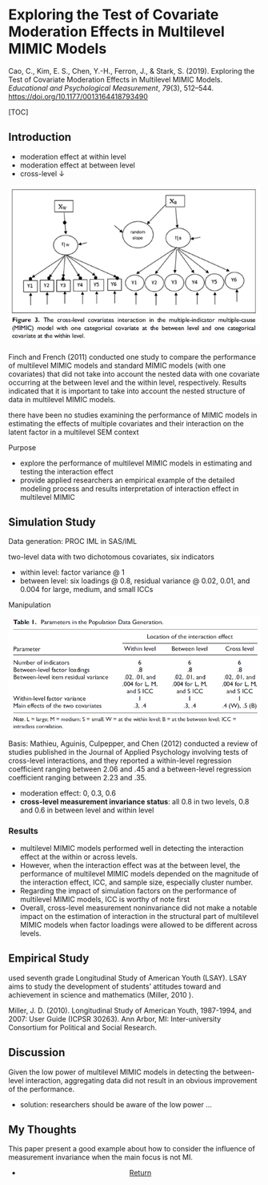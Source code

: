 # Exploring the Test of Covariate Moderation Effects in Multilevel MIMIC Models

Cao, C., Kim, E. S., Chen, Y.-H., Ferron, J., & Stark, S. (2019). Exploring the Test of Covariate Moderation Effects in Multilevel MIMIC Models. *Educational and Psychological Measurement*, *79*(3), 512–544. https://doi.org/10.1177/0013164418793490

[TOC]

## Introduction

- moderation effect at within level
- moderation effect at between level
- cross-level ↓

![](fig/210116_1.png)

Finch and French (2011) conducted one study to compare the performance of multilevel MIMIC models and standard MIMIC models (with one covariates) that did not take into account the nested data with one covariate occurring at the between level and the within level, respectively. Results indicated that it is important to take into account the nested structure of data in multilevel MIMIC models.

there have been no studies examining the performance of MIMIC models in estimating the effects of multiple covariates and their interaction on the latent factor in a multilevel SEM context

Purpose

- explore the performance of multilevel MIMIC models in estimating and testing the interaction effect
- provide applied researchers an empirical example of the detailed modeling process and results interpretation of interaction effect in multilevel MIMIC

## Simulation Study

Data generation: PROC IML in SAS/IML

two-level data with two dichotomous covariates, six indicators

- within level: factor variance @ 1
- between level: six loadings @ 0.8, residual variance @ 0.02, 0.01, and 0.004 for large, medium, and small ICCs

Manipulation

![](fig/210116_2.png)

Basis: Mathieu, Aguinis, Culpepper, and Chen (2012) conducted a review of studies published in the Journal of Applied Psychology involving tests of cross-level interactions, and they reported a within-level regression coefficient ranging between 2.06 and .45 and a between-level regression coefficient ranging between 2.23 and .35.

- moderation effect: 0, 0.3, 0.6
- **cross-level measurement invariance status**: all 0.8 in two levels, 0.8 and 0.6 in between level and within level

### Results

- multilevel MIMIC models performed well in detecting the interaction effect at the within or across levels. 
- However, when the interaction effect was at the between level, the performance of multilevel MIMIC models depended on the magnitude of the interaction effect, ICC, and sample size, especially cluster number.
- Regarding the impact of simulation factors on the performance of multilevel MIMIC models, ICC is worthy of note first
- Overall, cross-level measurement noninvariance did not make a notable impact on the estimation of interaction in the structural part of multilevel MIMIC models when factor loadings were allowed to be different across levels.

## Empirical Study

used seventh grade Longitudinal Study of American Youth (LSAY). LSAY aims to study the development of students’ attitudes toward and achievement in science and mathematics (Miller, 2010 ).

Miller, J. D. (2010). Longitudinal Study of American Youth, 1987-1994, and 2007: User Guide (ICPSR 30263). Ann Arbor, MI: Inter-university Consortium for Political and Social
Research.

## Discussion

Given the low power of multilevel MIMIC models in detecting the between-level interaction, aggregating data did not result in an obvious improvement of the performance.

- solution: researchers should be aware of the low power ...

## My Thoughts

This paper present a good example about how to consider the influence of measurement invariance when the main focus is not MI.





<center>
<ul class="actions">
<li><a href="https://www.lijinzhang.xyz/blog_200520_summary.html" class="button">Return</a></li>
</ul>			
</center>